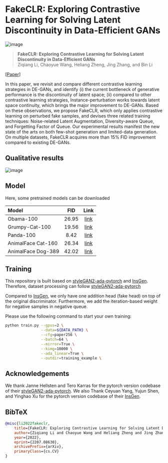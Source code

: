 # FakeCLR: Exploring Contrastive Learning for Solving Latent Discontinuity in Data-Efficient GANs

![image](./docs/assets/FakeCLR.png)

> **FakeCLR: Exploring Contrastive Learning for Solving Latent Discontinuity in Data-Efficient GANs** <br>
> Ziqiang Li, Chaoyue Wang, Heliang Zheng, Jing Zhang, and Bin Li <br>

[[Paper](https://arxiv.org/pdf/2207.08630.pdf)]

In this paper, we revisit and compare different contrastive learning strategies in DE-GANs, and identify (i) the current bottleneck of generative performance is the discontinuity of latent space; (ii) compared to other contrastive learning strategies, Instance-perturbation works towards latent space continuity, which brings the major improvement to DE-GANs. Based on these observations, we propose FakeCLR, which only applies contrastive learning on perturbed fake samples, and devises three related training techniques: Noise-related Latent Augmentation, Diversity-aware Queue, and Forgetting Factor of Queue. Our experimental results manifest the new state of the arts on both few-shot generation and limited-data generation. On multiple datasets, FakeCLR acquires more than 15% FID improvement compared to existing DE-GANs. 

## Qualitative results

![image](./docs/assets/generated_images.png)

## Model

Here, some pretrained models can be downloaded


| Model | FID | Link |
| :--- | :------: | :--------: |
| Obama-100     | 26.95    | [link](https://drive.google.com/file/d/1W8Ovqulf6wp7eMTA8o0v5SV1UI3cv794/view?usp=sharing) |
| Grumpy-Cat-100    | 19.56     | [link](https://drive.google.com/file/d/1xtRLBScT6PCc4E8XKdDpPdENfow_03x8/view?usp=sharing) |
| Panda-100   | 8.42     | [link](https://drive.google.com/file/d/1e87yo651TyElSpgGg9CV5EKgC-W4Tmz8/view?usp=sharing) |
| AnimalFace Cat-160   | 26.34     | [link](https://drive.google.com/file/d/1VQrlyS5cK_lK04Q4ucYsgbwQ0AxUS-cb/view?usp=sharing) |
| AnimalFace Dog-389   | 42.02     | [link](https://drive.google.com/file/d/1zP81XEdJflCaYNcpQAhI8mshij76BdCO/view?usp=sharing) |



## Training

This repository is built based on [styleGAN2-ada-pytorch](https://github.com/NVlabs/stylegan2-ada-pytorch) and [InsGen](https://github.com/genforce/insgen). Therefore, dataset processing can follow [styleGAN2-ada-pytorch](https://github.com/NVlabs/stylegan2-ada-pytorch)

Compared to [InsGen](https://github.com/genforce/insgen), we only have one addition head (fake head) on top of the original discriminator. Furthermore, we add the iteration-based weight for negative samples in negative queue.


Please use the following command to start your own training:

```bash
python train.py --gpus=2 \
                --data=${DATA_PATH} \
                --cfg=paper256 \
                --batch=64 \
                --mirror=True \
                --kimg=10000 \
                --ada_linear=True \
                --outdir=training_example \
```

## Acknowledgements

We thank Janne Hellsten and Tero Karras for the pytorch version codebase of their [styleGAN2-ada-pytorch](https://github.com/NVlabs/stylegan2-ada-pytorch). We also Thank Ceyuan Yang, Yujun Shen, and Yinghao Xu for the pytorch version codebase of their [InsGen](https://github.com/genforce/insgen).

## BibTeX

```bibtex
@misc{li2022fakeclr,
    title={FakeCLR: Exploring Contrastive Learning for Solving Latent Discontinuity in Data-Efficient GANs},
    author={Ziqiang Li and Chaoyue Wang and Heliang Zheng and Jing Zhang and Bin Li},
    year={2022},
    eprint={2207.08630},
    archivePrefix={arXiv},
    primaryClass={cs.CV}
}
```
